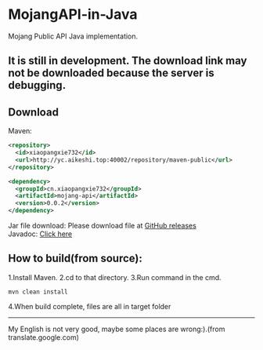 # MojangAPI-in-Java
Mojang Public API Java implementation.  
<h2>It is still in development. The download link may not be downloaded because the server is debugging.</h2>
    
## Download
Maven:
```xml
<repository>
  <id>xiaopangxie732</id>
  <url>http://yc.aikeshi.top:40002/repository/maven-public</url>
</repository>
```
```xml
<dependency>
  <groupId>cn.xiaopangxie732</groupId>
  <artifactId>mojang-api</artifactId>
  <version>0.0.2</version>
</dependency>
```
  
Jar file download: Please download file at [GitHub releases](https://github.com/XiaoPangxie732/MojangAPI-in-Java/releases/tag/0.0.2)  
Javadoc: [Click here](http://yc.aikeshi.top:30003/xiaopangxie732/javadoc/mojang-api/0.0.1)
## How to build(from source):      
1.Install Maven.
2.cd to that directory.
3.Run command in the cmd.
```batch
mvn clean install
```
4.When build complete, files are all in target folder
<hr>
My English is not very good, maybe some places are wrong:).(from translate.google.com)
